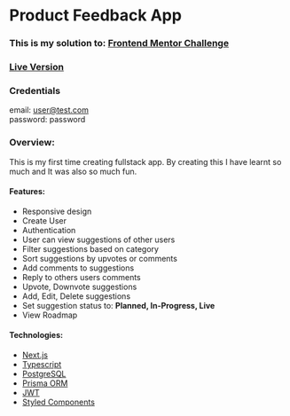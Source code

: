 # Product Feedback App

### This is my solution to: [Frontend Mentor Challenge](https://www.frontendmentor.io/challenges/product-feedback-app-wbvUYqjR6 "Frontend Mentor Challenge")
### [Live Version](https://product-feedback-v2.vercel.app/ "Live Version")

### Credentials  
email: user@test.com      
password: password

### Overview: 
This is my first time creating fullstack app. By creating this I have learnt so much and It was also so much fun.

#### Features: 
- Responsive design
- Create User
- Authentication
- User can view suggestions of other users
- Filter suggestions based on category
- Sort suggestions by upvotes or comments
- Add comments to suggestions
- Reply to others users comments
- Upvote, Downvote suggestions
- Add, Edit, Delete suggestions
- Set suggestion status to: **Planned, In-Progress, Live**
- View Roadmap


#### Technologies: 
- [Next.js](https://nextjs.org/ "Next.js")
- [Typescript](https://www.typescriptlang.org/ "Typescript")
- [PostgreSQL](https://www.postgresql.org/ "PostgreSQL")
- [Prisma ORM](https://www.prisma.io/ "Prisma ORM")
- [JWT](https://jwt.io/introduction "JWT")
- [Styled Components](https://styled-components.com/ "Styled Components")
